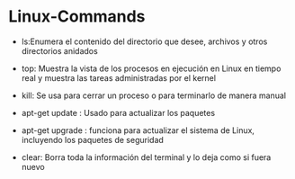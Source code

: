 # Linux-Commands

- ls:Enumera el contenido del directorio que desee, archivos y otros directorios anidados

- top: Muestra la vista de los procesos en ejecución en Linux en tiempo real y muestra las tareas administradas por el kernel

- kill: Se usa para cerrar un proceso o para terminarlo de manera manual

- apt-get update : Usado para actualizar los paquetes

- apt-get upgrade : funciona para actualizar el sistema de Linux, incluyendo los paquetes de seguridad

- clear: Borra toda la información del terminal y lo deja como si fuera nuevo
